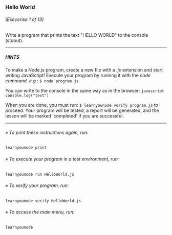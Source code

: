 ### Hello World
###### (Execerise 1 of 13)
Write a program that prints the text "HELLO WORLD" to the console (stdout).

___
##### HINTS
To make a Node.js program, create a new file with a *.js* extension and
start writing JavaScript! Execute your program by running it with the *node command. e.g.:*
    `$ node program.js`

You can write to the console in the same way as in the browser:
    ```javascript
    console.log("text")
    ```

When you are done, you must run: `$ learnyounode verify program.js` to proceed. Your program will be tested, a report will be generated, and
the lesson will be marked 'completed' if you are successful.

___
###### » To print these instructions again, run:
    learnyounode print
###### » To execute your program in a test environment, run:
    learnyounode run HelloWorld.js
###### » To verify your program, run:
    learnyounode verify HelloWorld.js
###### » To access the main menu, run:
    learnyounode
